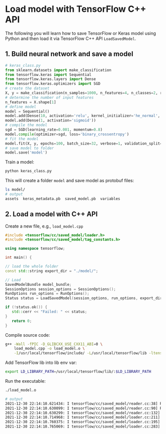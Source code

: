 # Load model with TensorFlow C++ API

The following you will learn how to save TensorFlow or Keras model using Python and then load it via TensorFlow C++ API `LoadSavedModel`.

## 1. Build neural network and save a model

```python
# keras_class.py
from sklearn.datasets import make_classification
from tensorflow.keras import Sequential
from tensorflow.keras.layers import Dense
from tensorflow.keras.optimizers import SGD
# create the dataset
X, y = make_classification(n_samples=1000, n_features=4, n_classes=2, random_state=1)
# determine the number of input features
n_features = X.shape[1]
# define model
model = Sequential()
model.add(Dense(10, activation='relu', kernel_initializer='he_normal', input_shape=(n_features,)))
model.add(Dense(1, activation='sigmoid'))
# compile the model
sgd = SGD(learning_rate=0.001, momentum=0.8)
model.compile(optimizer=sgd, loss='binary_crossentropy')
# fit the model
model.fit(X, y, epochs=100, batch_size=32, verbose=1, validation_split=0.3)
# save model to folder
model.save('model')
```

Train a model:
```bash
python keras_class.py
```

This will create a folder `model` and save model as protobuf files: 
```bash
ls model/
# output
assets  keras_metadata.pb  saved_model.pb  variables
```

## 2. Load a model with C++ API

Create a new file, e.g., `load_model.cpp`
```cpp
#include <tensorflow/cc/saved_model/loader.h>
#include <tensorflow/cc/saved_model/tag_constants.h>

using namespace tensorflow;

int main() {

// load the whole folder
const std::string export_dir = "./model/";

// Load
SavedModelBundle model_bundle;
SessionOptions session_options = SessionOptions();
RunOptions run_options = RunOptions();
Status status = LoadSavedModel(session_options, run_options, export_dir, {kSavedModelTagServe}, &model_bundle);

if (!status.ok()) {
   std::cerr << "Failed: " << status;
}
   return 0;
}
```

Compile source code:
```bash
g++ -Wall -fPIC -D_GLIBCXX_USE_CXX11_ABI=0 \
    load_model.cpp -o load_model.o \
    -I/usr/local/tensorflow/include/ -L/usr/local/tensorflow/lib -ltensorflow_cc -ltensorflow_framework 
```

Add TensorFlow lib into lib env var:
```bash
export LD_LIBRARY_PATH=/usr/local/tensorflow/lib/:$LD_LIBRARY_PATH
```

Run the executable:
```bash
./load_model.o

# output
2021-12-30 22:14:10.621434: I tensorflow/cc/saved_model/reader.cc:38] Reading SavedModel from: ./model/
2021-12-30 22:14:10.630099: I tensorflow/cc/saved_model/reader.cc:90] Reading meta graph with tags { serve }
2021-12-30 22:14:10.630299: I tensorflow/cc/saved_model/reader.cc:132] Reading SavedModel debug info (if present) from: ./model/
2021-12-30 22:14:10.714968: I tensorflow/cc/saved_model/loader.cc:211] Restoring SavedModel bundle.
2021-12-30 22:14:10.760375: I tensorflow/cc/saved_model/loader.cc:195] Running initialization op on SavedModel bundle at path: ./model/
2021-12-30 22:14:10.765069: I tensorflow/cc/saved_model/loader.cc:283] SavedModel load for tags { serve }; Status: success: OK. Took 143842 microseconds.
```
